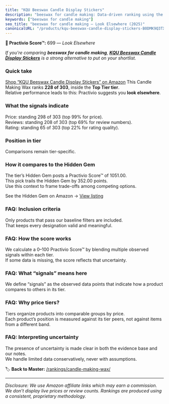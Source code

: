 ```yaml
---
title: "KQU Beeswax Candle Display Stickers"
description: "beeswax for candle making: Data-driven ranking using the Practivio Score™. Positioned by quality, value, demand, findability, momentum."
keywords: ["beeswax for candle making"]
seo_title: "beeswax for candle making — Look Elsewhere (2025)"
canonicalURL: "/products/kqu-beeswax-candle-display-stickers-B0DMK9Q3TX/"
---
```


**🚫 Practivio Score™:** 699 — _Look Elsewhere_


*If you're comparing **beeswax for candle making**, **[KQU Beeswax Candle Display Stickers](https://www.amazon.com/dp/B0DMK9Q3TX?tag=practivio-20)** is a strong alternative to put on your shortlist.*
### Quick take
[Shop “KQU Beeswax Candle Display Stickers” on Amazon](https://www.amazon.com/dp/B0DMK9Q3TX?tag=practivio-20)
This Candle Making Wax ranks **228 of 303**, inside the **Top Tier tier**.  
Relative performance leads to this: Practivio suggests you **look elsewhere**.

### What the signals indicate
Price: standing 298 of 303 (top 99% for price).  
Reviews: standing 208 of 303 (top 69% for review numbers).  
Rating: standing 65 of 303 (top 22% for rating quality).  

### Position in tier
Comparisons remain tier-specific.

### How it compares to the Hidden Gem
The tier’s Hidden Gem posts a Practivio Score™ of 1051.00.  
This pick trails the Hidden Gem by 352.00 points.  
Use this context to frame trade-offs among competing options.  

See the Hidden Gem on Amazon → [View listing](https://www.amazon.com/dp/B07WRDQ373?tag=practivio-20)

### FAQ: Inclusion criteria
Only products that pass our baseline filters are included.  
That keeps every designation valid and meaningful.

### FAQ: How the score works
We calculate a 0–100 Practivio Score™ by blending multiple observed signals within each tier.  
If some data is missing, the score reflects that uncertainty.

### FAQ: What “signals” means here
We define “signals” as the observed data points that indicate how a product compares to others in its tier.

### FAQ: Why price tiers?
Tiers organize products into comparable groups by price.  
Each product’s position is measured against its tier peers, not against items from a different band.

### FAQ: Interpreting uncertainty
The presence of uncertainty is made clear in both the evidence base and our notes.  
We handle limited data conservatively, never with assumptions.


🏷️ **Back to Master:** [/rankings/candle-making-wax/](/rankings/candle-making-wax/)

---
_Disclosure: We use Amazon affiliate links which may earn a commission. We don’t display live prices or review counts. Rankings are produced using a consistent, proprietary methodology._
